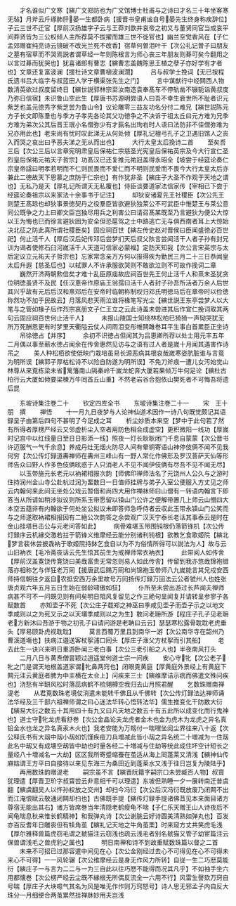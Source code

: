 <!-- { "loadSidebar": true } -->
　　才名谁似广文寒【縯广文郑防也为广文馆博士杜甫与之诗曰才名三十年坐客寒无毡】月斧云斤琢肺肝晏一生都卧病【援晋书皇甫谧自号晏先生终身称疾辞位】子云三世不迁官【厚前汉扬雄字子云与王莽刘歆并哀帝之初又与董贤同官当成哀平间莽贤皆为三公权倾人主所荐莫不拔擢而雄三世不徙官也】幽兰空觉香风在【子仁孟郊赠崔纯亮诗云镜破不改光兰死不改香】宿草何曽泪叶干【次公礼记曽子曰朋友之墓有宿草而不哭焉説者谓草经一年则陈根言为师心丧三年朋友则朞可矣今翻用之以言过朞而犹哭也】犹喜诸郎有曹志【縯曹志盖魏陈思王植之孽子亦好学有才者也】文章还复富波澜【援杜诗文章曹植波澜濶】
　　吕与叔学士挽词【无已按程氏遗书吕大临字与叔蓝田人学于横渠张先生之门】
　　言中谋猷行中经闗西人物数清英欲过叔度留终日【縯世説郭林宗至汝南造袁奉髙车不停轨凿不辍轭诣黄叔度乃弥日信宿】未识鲁山空此生【厚唐书苏源明尝语人曰吾不幸生衰世所不耻者识元紫芝也盖元徳秀字紫芝尝为鲁山令】议论雕零三益友功名分付二难兄【縯世説陈元方子长文即陈羣也与季方子孝先各论其父功徳争之不决诉于祖太丘曰元方难为兄季方难为弟次公其后晋王珉小名僧弥少有才蓺名出珣右时人语曰法防非不佳僧弥难为兄亦用此也】老来尚有忧时叹此涕无从何处倾【厚礼记檀弓孔子之卫遇旧馆人之丧入而哭之哀出曰予恶夫涕之无从而出也】
　　大行太皇太后挽诗二首
　　至矣吾三后【次公三后以言章宪明肃皇后保祐仁宗慈圣光宪皇后保祐英宗及今大行宣仁圣烈皇后保祐元祐天子哲宗】功髙汉已还复推元祐冠盖得永昭全【坡尝于经筵论奏仁宗皇帝諡曰明孝若明而不仁则民畏而不爱仁而不明则民爱而不畏今大行太皇太后亦兼此二徳故天下思慕之庶防于仁宗也】有作犹非圣【縯庄子大圣不作观于天地之谓也】无私乃是天【厚礼记所谓天无私覆也】侍臣谈要道家法信家传【宰相已下尝于经筵论奏祖宗以来家法十余事书于记注】
　　却狄安诸夏先王社稷臣【次公先王则楚王髙琼也却狄事景徳契丹之役羣臣皆欲避狄独莱公不可武臣中惟楚王与莱公意同公既争之力上曰卿文臣岂独尽用兵之利害公曰请召髙某既至乃言避狄为便公大惊以王为悔也巳而徐言避狄固为安全但恐扈驾之士中路逃亡无与俱西南者耳上大惊始决北征之防此真所谓社稷臣矣】固应祠百世【縯左传史赵对晋侯曰臣闻盛徳必百世祀】何止活千人【厚后汉后妃传邓后尝梦扪天后叔父陔言尝闻活干人者子孙有封兄训为谒者使修石臼河嵗活千人天道可信家必蒙福】定防天知我【次公言宋英宗与太后定议立元祐天子哲宗也】忘家常念亲万方何以报得疾为勤民三月二十三日恭闻皇太后升遐【慈圣后也】以轼罪人不许承服欲哭则不敢欲泣则不可故作挽词二章
　　巍然开济两朝勲信矣才难十乱臣原庙故应祠百世先王何止活千人和熹未圣犹贪位明徳虽贤不及民【任汉恵帝作原庙王翁孺曰活千人者封子孙吾所活者万余人后世其兴乎故有元后后汉和熹邓后在安帝时临朝称制权归邓氏明徳马后在章帝时以俭徳称然功不加于民故云】月落风悲天雨泣谁将椽笔写光尘【縯世説王东亭尝梦人以大笔与之管如椽子后作烈宗哀册文子仁王立之云此诗盖未尝进其后作宣仁挽词取其两句云固应祠百世何止活千人】
　　未报山陵国士知绕林松柏巳猗猗一声恸哭犹无所万死酬恩更有时梦里天衢隘云仗人间雨泪变彤帷闗雎巻耳平生事白首累臣正坐诗
　　吊徐徳占【并序】
　　余初不识徳占但闻其为吕恵卿所荐以处士用元丰五年二月偶以事至蕲水徳占闻余在传舎惠然见访与之语有过人者是嵗十月闻其遇害作诗吊之
　　美人种松栢欲使低映门栽培虽易长源恶病其根哀哉嵗寒姿肮脏谁与言竟为明所误【縯郭子厚枯松诗不以险自防遂为明所误】不免刀斧痕一遭儿女汚始觉山林尊从来覔栋梁未省篱籓南山隔秦岭千嵗龙蛇奔大厦若果倾万牛何足论【縯杜古柏行云大厦如倾要梁楝万牛囘首丘山重】不然老岩谷合抱依山樊死者不可悔吾将遗后昆













　　东坡诗集注巻二十
　　钦定四库全书
　　东坡诗集注巻二十一
　　宋　王十朋　撰
　　禅悟
　　十一月九日夜梦与人论神仙道术因作一诗八句既觉颇记其语録呈子由第后四句不甚明了今足成之耳
　　析尘妙质本来空【梦中于此句若了然有所得者厚楞严经云又邻虚析尘入空者用防色相合成虚空】更积微阳一线功【厚嵗时记宫中以红线量日至日日影添一线】照夜一灯长耿耿闭门千息自蒙蒙【次公晋书许迈服气一气千余息】养成丹灶无烟火防尽人间有晕铜寄语山神停伎俩不闻不见我何穷【次公传灯録道夀禅师在夀州三峰山有一野人常化作佛形及罗汉菩萨天仙等形师告众曰野人作多色伎俩昡惑于人只消老人不见不闻伊伎俩有尽吾不见不闻无尽】
　　以玉带施元长老元以衲裙相报次韵【师佛印禅师法名了元饶州人公久与之游时住持润州金山寺公赴杭过润为畱数日一日值师挂牌与弟子入室公便服入方丈见之师云内翰何来此间无坐处公戏云暂借和尚四大用作禅牀师曰山僧有一转语内翰言下即答当从所请如稍涉拟议则所系玉带愿留以镇山门公许之便解带置几上师云山僧四大本空五蕴非有内翰欲于何处坐公拟议未即答师急呼侍者云収此玉带永镇山门公笑而与之师遂取衲裙相报因有二絶公次韵答之余尝观广汉天宁泰长老话其事泰云是时在金山挂塔目击公与元老问答如此】
　　病骨难堪玉带围钝根仍落箭锋机【次公传灯録序云机縁交激若拄于箭锋义维摩经云能分别诸利钝根】欲教乞食歌姬院【縯北梦言裴休尝披毳衲于歌姬院持鉢乞食自以为不为俗情所得可以説法为人】故与云山旧衲衣【毛冷斋夜话云先生悟其前生为戒禅师常衣衲衣】
　　此带阅人如传舎【厚前汉盖寛饶传寛饶曰美哉富贵无常忽则易人如此传舎】传留到我亦悠哉锦袍错落亦相称乞与佯狂老万囘【援唐武后赐万囘和尚锦袍玉带师八九嵗能言其兄戍安西师持信朝往夕返自农抵安西万余里故号万囘扬传灯録万回法云公者虢州人也姓张唐贞观六年五月五日生始在弱龄啸傲如狂】
　　仆所至未尝出游过长芦闻夫禅师病甚不可不一问既见则有间矣明日阻风复留见之作三絶句呈闻复并请转呈参寥子各赋数首
　　亦知壶子不死【次公庄子载郑之神巫曰季咸见壶子而壶子示之以地文季咸则以之为死又示之以天壤季咸则以之为生】敢问老耼所游【程庄子孔子见老耼老方新沐曰吾游于物之初孔子曰请问游是老聃曰云云】瑟瑟寒松露骨耽耽老虎垂头【厚易颐卦虎视耽耽】
　　莫言西蜀万里且到南华一游【次公南华寺在韶州乃曹溪道塲也】扶病江邉送客杖挐浦口囘头【厚庄子渔父方杖挐而引其船】
　　老去此生一诀兴来明日重游卧闻三老白事【次公三老引船之人也】半夜南风打头
　　二月八日与黄焘僧昙颖过逍遥堂何道士宗一问疾
　　安心守牝【次公老子牝之门是谓天地根盖道家谓牝鼻两窍也】闭眼覔黄庭【厚黄庭外景经上有黄庭下闗元注云黄庭者脾为中主横在太仓上】问疾来三士【縯维摩诘示病而佛遣文殊问疾也】浇愁有半缾风松时落蕊病鹤不梳翎樽空我归去山月照君醒
　　乞数珠赠南禅湜老
　　从君覔数珠老境仗消遣未能转千佛且从千佛转【次公传灯録法达禅师诵法华经及三千部六祖禅师谓之曰心迷法华转心悟转法华】儒生推变化干防数大衍【縯易大衍之数五十其用四十有九又曰凡天地之数五十有五此所以成变化而行鬼神也】道士守牝龙虎看舒巻【次公金晶论夫龙虎者金木也金为虎木为龙虎之异名真铅金水也龙之异名真汞木火也】我老安能为万刼付一喘嘿坐阅尘界往来八十返【次公释氏书有大刼中刼小刼如饥馑疾疫刀兵増减此皆小刼之异名统二十増减为一住刼此名中刼又有成壊空刼皆中劫也时量各经二十増减与住劫等统此成住坏空计短长之量经八十増减名一大劫】区区我所寄蹙缩蚕在茧适从海上囘蓬莱又清浅【縯神仙传麻姑谓王方平曰自接待以来见东海三为桑田近到蓬莱水又浅于往日岂复为陵陆乎】
　　再用数珠韵赠湜老
　　嗣宗虽不言【縯晋阮籍字嗣宗口未尝臧否人物】叔寳犹理遣【厚晋卫玠字叔寳尝云非意相千可以理遣】东坡但熟睡一夕一展转南迁昔虞翻【縯虞翻吴人以忤孙权放之交州】却扫今冯衍【次公后汉冯衍既放废乃闭闗不出而江淹恨赋云敬通闭闗却扫也】古佛既手提【縯传灯録手提诸佛苴见本来面目诸方尊宿无能出其右】诸方皆席巻当年清隠老鹤瘦龟不喘【子仁乐天赠王山人诗夜后不闻龟喘息秋来惟长鹤精神】和我弹丸诗【次公谢朓云好诗圆美清熟如弹丸也】百发亦百反耆年日雕丧但有犊角茧【縯礼记天地之牛角茧栗】时来窥方丈共笑虎毛浅【厚尔雅释兽篇虎窃毛谓之虦猫注云窃浅也疏云浅毛者别名虦猫又管子幼宦篇注云保兽谓浅毛之兽虎豹之属也】
　　明日南禅和诗不到故重赋数珠篇以督之二首
　　未来不可招已过那容遣中间见在心【次公金刚经过去心不可得见在心不可得未来心不可得】一一风轮辗【次公维摩经云是身无作风力所转】自従一生二巧厯莫能衍【縯庄子一与言为二二与一为三自此以往巧厯不能得而况其凡乎】不如袖手坐六用都懐巻【次公楞严经云尘既不縁根无所偶反流全一六用不行】风雷生謦欬万窍自号喘【厚庄子大块噫气其名为风是唯无作作则万窍怒号】诗人思无邪孟子内自反大珠分一月细绠合两茧累然挂禅牀妙用夫岂浅
